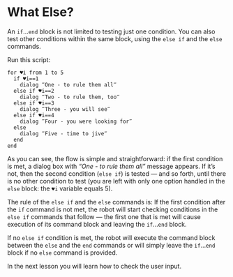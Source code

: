 # What Else?

An `if`…`end` block is not limited to testing just one condition. You can also test other conditions within the same block, using the `else if` and the `else` commands.

Run this script:

```G1ANT
for ♥i from 1 to 5
  if ♥i==1
    dialog ‴One - to rule them all‴
  else if ♥i==2
    dialog ‴Two - to rule them, too‴
  else if ♥i==3
    dialog ‴Three - you will see‴
  else if ♥i==4
    dialog ‴Four - you were looking for‴
  else
    dialog ‴Five - time to jive‴
  end
end
```

As you can see, the flow is simple and straightforward: if the first condition is met, a dialog box with *“One - to rule them all”* message appears. If it’s not, then the second condition (`else if`) is tested — and so forth, until there is no other condition to test (you are left with only one option handled in the `else` block: the `♥i` variable equals 5).

The rule of the `else if` and the `else` commands is: If the first condition after the `if` command is not met, the robot will start checking conditions in the `else if` commands that follow — the first one that is met will cause execution of its command block and leaving the `if`…`end` block.

If no `else if` condition is met, the robot will execute the command block between the `else` and the `end` commands or will simply leave the `if`…`end` block if no `else` command is provided.

In the next lesson you will learn how to check the user input.
